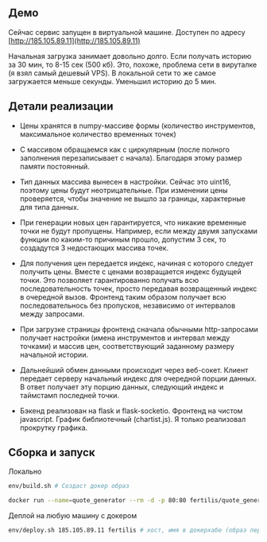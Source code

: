## Демо

Сейчас сервис запущен в виртуальной машине.  Доступен по адресу [http://185.105.89.11](http://185.105.89.11)

Начальная загрузка занимает довольно долго. Если получать историю за 30 мин, то 8-15 сек (500 кб).
Это, похоже, проблема сети в вируталке (я взял самый дешевый VPS).
В локальной сети то же самое загружается меньше секунды. Уменьшил историю до 5 мин.

## Детали реализации

+ Цены хранятся в numpy-массиве формы (количество инструментов, максимальное количество временных точек)

+ С массивом обращаемся как с циркулярным (после полного заполнения перезаписывает с начала).
  Благодаря этому размер памяти постоянный.

+ Тип данных массива вынесен в настройки. Сейчас это uint16, поэтому цены будут неотрицательные.
  При изменении цены проверяется, чтобы значение не вышло за границы, характерные для типа данных.

+ При генерации новых цен гарантируется, что никакие временные точки не будут пропущены.
  Например, если между двумя запусками функции по каким-то причиным прошло, допустим 3 сек, то 
  создадутся 3 недостающих массива точек.

+ Для получения цен передается индекс, начиная с которого следует получить цены. 
  Вместе с ценами возвращается индекс будущей точки. Это позволяет гарантированно получать
  всю последовательность точек, просто передавая возвращенный индекс в очередной вызов.
  Фронтенд таким образом получает всю последовательнось без пропусков, независимо от интервалов между запросами.

+ При загрузке страницы фронтенд сначала обычными http-запросами получает настройки 
  (имена инструментов и интервал между точками) и массив цен, соответствующий заданному размеру начальной истории.

+ Дальнейший обмен данными происходит через веб-сокет. Клиент передает серверу начальный индекс для
  очередной порции данных. В ответ получает эту порцию данных, следующий индекс и таймстамп последней точки.

+ Бэкенд реализован на flask и flask-socketio. Фронтенд на чистом javascript. График библиотечный (chartist.js).
  Я только реализовал прокрутку графика.


## Сборка и запуск

Локально

```bash
env/build.sh # Создаст докер образ

docker run --name=quote_generator --rm -d -p 80:80 fertilis/quote_generator python3.10 /app/main.py --port=80
```

Деплой на любую машину с докером

```bash
env/deploy.sh 185.105.89.11 fertilis # хост, имя в докерхабе (образ передается через него)
```
